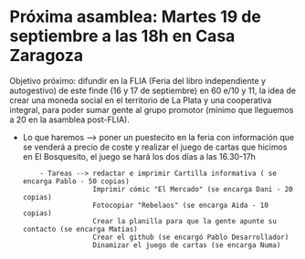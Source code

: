 # Próxima asamblea: Martes 19 de septiembre a las 18h en Casa Zaragoza

Objetivo próximo: difundir en la FLIA (Feria del libro independiente y autogestivo) de este finde (16 y 17 de septiembre) en 60 e/10 y 11, la idea de crear una moneda social en el territorio de La Plata y una cooperativa integral, para poder sumar gente al grupo promotor (mínimo que lleguemos a 20 en la asamblea post-FLIA).

- Lo que haremos --> poner un puestecito en la feria con información que se venderá a precio de coste y realizar el juego de cartas que hicimos en El Bosquesito, el juego se hará los dos días a las 16.30-17h
          
          - Tareas --> redactar e imprimir Cartilla informativa ( se encarga Pablo - 50 copias)
                       Imprimir cómic "El Mercado" (se encarga Dani - 20 copias)
                       Fotocopiar "Rebelaos" (se encarga Aida - 10 copias)
                       Crear la planilla para que la gente apunte su contacto (se encarga Matías)
                       Crear el github (se encargó Pablo Desarrollador)
                       Dinamizar el juego de cartas (se encarga Numa)
